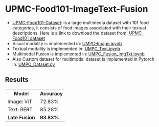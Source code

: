 # UPMC-Food101-ImageText-Fusion
- [UPMC-Food101-Dataset](https://hal.science/hal-01196959/file/CEA_ICME2015.pdf): is a large multimedia dataset with
101 food categories, it consists of food images associated with their textual descriptions. Here is a link to download the dataset from: [UPMC-Food101 dataset](https://www.kaggle.com/datasets/gianmarco96/upmcfood101)
- Visual modality is implemented in: [UMPC-Image.ipynb](UMPC-Image.ipynb)
- Textual modality is implemented in: [UMPC_Text.ipynb](UMPC_Text.ipynb)
- Multimodal Fusion is implemented in: [UMPC_Fusion_ImgTxt.ipynb](UMPC_Fusion_ImgTxt.ipynb)
- Also Custom dataset for multimodal dataset is implemented in Pytorch in: [UMPC_Dataset.py](UMPC_Dataset.py)


## Results
<table>
<tr>
<th>Model  </th>
<th> Accuracy </th>
</tr>
<tr>

<td> Image: ViT </td>
<td> 72.83% </td></tr> 
<td> Text: BERT </td>
<td> 85.28% </td></tr> 
<td> <strong> Late Fusion </td>
<td> <strong> 93.83% </td></tr> 
  
</table>


